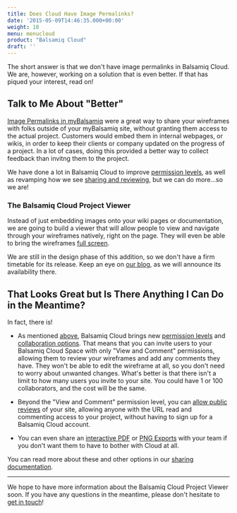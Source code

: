 ```yaml
---
title: Does Cloud Have Image Permalinks?
date: '2015-05-09T14:46:35.000+00:00'
weight: 10
menu: menucloud
product: "Balsamiq Cloud"
draft: ''
---
```


The short answer is that we don't have image permalinks in Balsamiq Cloud. We are, however, working on a solution that is even better. If that has piqued your interest, read on!

## Talk to Me About "Better"

[Image Permalinks in myBalsamiq](//docs.balsamiq.com/mybalsamiq/sharing/#send-them-individual-mockup-image-permalinks) were a great way to share your wireframes with folks outside of your myBalsamiq site, without granting them access to the actual project. Customers would embed them in internal webpages, or wikis, in order to keep their clients or company updated on the progress of a project. In a lot of cases, doing this provided a better way to collect feedback than invitng them to the project.

We have done a lot in Balsamiq Cloud to improve [permission levels](//docs.balsamiq.com/cloud/people/#user-permissions-at-a-glance), as well as revamping how we see [sharing and reviewing](//docs.balsamiq.com/cloud/sharing), but we can do more...so we are!

### The Balsamiq Cloud Project Viewer

Instead of just embedding images onto your wiki pages or documentation, we are going to build a viewer that will allow people to view and navigate through your wireframes natively, right on the page. They will even be able to bring the wireframes [full screen](//docs.balsamiq.com/cloud/sharing/#full-screen-presentation-mode).

We are still in the design phase of this addition, so we don't have a firm timetable for its release. Keep an eye on [our blog](//blog.balsamiq.com/), as we will announce its availability there.

## That Looks Great but Is There Anything I Can Do in the Meantime?

In fact, there is!

* As mentioned [above](#talk-to-me-about-better), Balsamiq Cloud brings new [permission levels](//docs.balsamiq.com/cloud/people/#user-permissions-at-a-glance) and [collaboration options](//docs.balsamiq.com/cloud/sharing). That means that you can invite users to your Balsamiq Cloud Space with only "View and Comment" permissions, allowing them to review your wireframes and add any comments they have. They won't be able to edit the wireframe at all, so you don't need to worry about unwanted changes. What's better is that there isn't a limit to how many users you invite to your site. You could have 1 or 100 collaborators, and the cost will be the same.

* Beyond the "View and Comment" permission level, you can [allow public reviews](//docs.balsamiq.com/cloud/sharing/#public-sharing) of your site, allowing anyone with the URL read and commenting access to your project, without having to sign up for a Balsamiq Cloud account.

* You can even share an [interactive PDF](//docs.balsamiq.com/cloud/sharing/#sharing-an-interactive-pdf-document) or [PNG Exports](https://docs.balsamiq.com/cloud/sharing/#sharing-png-images) with your team if you don't want them to have to bother with Cloud at all.

You can read more about these and other options in our [sharing documentation](//docs.balsamiq.com/cloud/sharing/).

---

We hope to have more information about the Balsamiq Cloud Project Viewer soon. If you have any questions in the meantime, please don't hesitate to [get in touch](mailto:support@balsamiq.com)!
